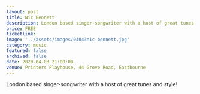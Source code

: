 ```yaml
---
layout: post
title: Nic Bennett
description: London based singer-songwriter with a host of great tunes and style!
price: FREE
ticketlink: 
image: '../assets/images/04043nic-bennett.jpg'
category: music
featured: false
archived: false
date: 2020-04-03 21:00:00
venue: Printers Playhouse, 44 Grove Road, Eastbourne
---
```


London based singer-songwriter with a host of great tunes and style!